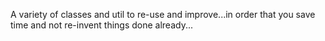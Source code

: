 A variety of classes and util to re-use and improve...in order that you save time and not re-invent things done already...